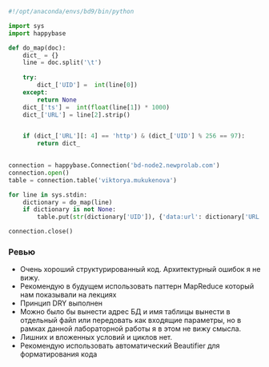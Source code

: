 ```python
#!/opt/anaconda/envs/bd9/bin/python

import sys 
import happybase

def do_map(doc): 
    dict_ = {}
    line = doc.split('\t')
    
    try:
        dict_['UID'] =  int(line[0])
    except:
        return None
    dict_['ts'] =  int(float(line[1]) * 1000) 
    dict_['URL'] = line[2].strip()


    if (dict_['URL'][: 4] == 'http') & (dict_['UID'] % 256 == 97):
        return dict_

        
connection = happybase.Connection('bd-node2.newprolab.com')
connection.open()
table = connection.table('viktorya.mukukenova')

for line in sys.stdin: 
    dictionary = do_map(line) 
    if dictionary is not None:
        table.put(str(dictionary['UID']), {'data:url': dictionary['URL']}, timestamp=dictionary['ts'])

connection.close()
```

### Ревью
- Очень хороший структурированный код. Архитектурный ошибок я не вижу.
- Рекомендую в будущем использовать паттерн MapReduce который нам показывали на лекциях
- Принцип DRY выполнен
- Можно было бы вынести адрес БД и имя таблицы вынести в отдельный файл или передовать как входящие параметры, но в рамках данной лабораторной работы я в этом не вижу смысла.
- Лишних и вложенных условий и циклов нет.
- Рекомендую использовать автоматический Beautifier для форматирования кода